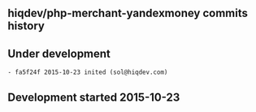hiqdev/php-merchant-yandexmoney commits history
-----------------------------------------------

## Under development

    - fa5f24f 2015-10-23 inited (sol@hiqdev.com)

## Development started 2015-10-23

